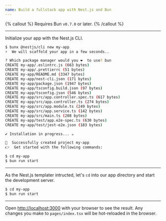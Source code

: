 ```yaml
---
name: Build a fullstack app with Nest.js and Bun
---
```


{% callout %}
Requires Bun `v0.7.0` or later.
{% /callout %}

---

Initialize your app with the Nest.js CLI.

```sh
$ bunx @nestjs/cli new my-app
⚡  We will scaffold your app in a few seconds..

? Which package manager would you ❤️  to use? bun
CREATE my-app/.eslintrc.js (663 bytes)
CREATE my-app/.prettierrc (51 bytes)
CREATE my-app/README.md (3347 bytes)
CREATE my-app/nest-cli.json (171 bytes)
CREATE my-app/package.json (1947 bytes)
CREATE my-app/tsconfig.build.json (97 bytes)
CREATE my-app/tsconfig.json (546 bytes)
CREATE my-app/src/app.controller.spec.ts (617 bytes)
CREATE my-app/src/app.controller.ts (274 bytes)
CREATE my-app/src/app.module.ts (249 bytes)
CREATE my-app/src/app.service.ts (142 bytes)
CREATE my-app/src/main.ts (208 bytes)
CREATE my-app/test/app.e2e-spec.ts (630 bytes)
CREATE my-app/test/jest-e2e.json (183 bytes)

✔ Installation in progress... ☕

🚀  Successfully created project my-app
👉  Get started with the following commands:

$ cd my-app
$ bun run start
```

---

As the Nest.js templater intructed, let's `cd` into our app directory and start the development server.

```sh
$ cd my-app
$ bun run start
```

---

Open [http://localhost:3000](http://localhost:3000) with your browser to see the result. Any changes you make to `pages/index.tsx` will be hot-reloaded in the browser.
